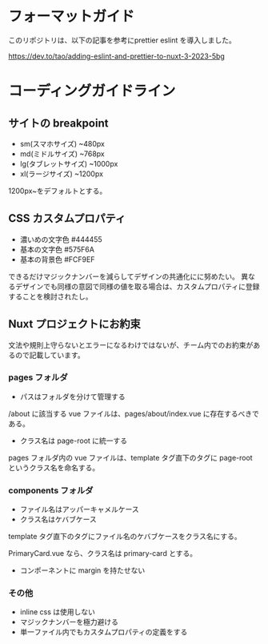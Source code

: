 # フォーマットガイド

このリポジトリは、以下の記事を参考にprettier eslint を導入しました。

https://dev.to/tao/adding-eslint-and-prettier-to-nuxt-3-2023-5bg


# コーディングガイドライン

## サイトの breakpoint

- sm(スマホサイズ) ~480px
- md(ミドルサイズ) ~768px
- lg(タブレットサイズ) ~1000px
- xl(ラージサイズ) ~1200px

1200px~をデフォルトとする。

## CSS カスタムプロパティ

- 濃いめの文字色 #444455
- 基本の文字色 #575F6A
- 基本の背景色 #FCF9EF

できるだけマジックナンバーを減らしてデザインの共通化にに努めたい。
異なるデザインでも同様の意図で同様の値を取る場合は、カスタムプロパティに登録することを検討されたし。

## Nuxt プロジェクトにお約束

文法や規則上守らないとエラーになるわけではないが、チーム内でのお約束があるので記載しています。

### pages フォルダ

- パスはフォルダを分けて管理する

/about に該当する vue ファイルは、pages/about/index.vue に存在するべきである。

- クラス名は page-root に統一する

pages フォルダ内の vue ファイルは、template タグ直下のタグに page-root というクラス名を命名する。

### components フォルダ

- ファイル名はアッパーキャメルケース
- クラス名はケバブケース

template タグ直下のタグにファイル名のケバブケースをクラス名にする。

PrimaryCard.vue なら、クラス名は primary-card とする。

- コンポーネントに margin を持たせない

### その他

- inline css は使用しない
- マジックナンバーを極力避ける
- 単一ファイル内でもカスタムプロパティの定義をする
